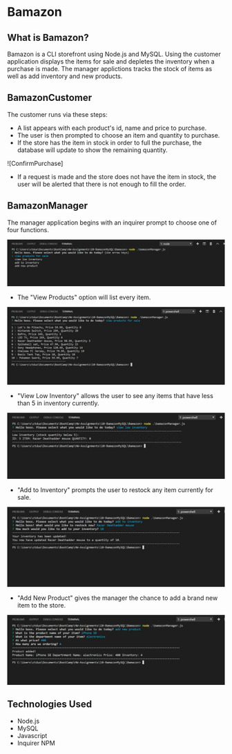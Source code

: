 # Bamazon

## What is Bamazon?
Bamazon is a CLI storefront using Node.js and MySQL. Using the customer application displays the items for sale and depletes the inventory when a purchase is made. The manager applictions tracks the stock of items as well as add inventory and new products.

## BamazonCustomer
The customer runs via these steps:
  - A list appears with each product's id, name and price to purchase.
  - The user is then prompted to choose an item and quantity to purchase.
  - If the store has the item in stock in order to full the purchase, the database will update to show the remaining quantity.
  
  ![ConfirmPurchase]
  
  - If a request is made and the store does not have the item in stock, the user will be alerted that there is not enough to fill the order.
  
## BamazonManager
 The manager application begins with an inquirer prompt to choose one of four functions.
 
  ![ManagerPrompt](/images/ManagerPrompt.jpg)
  
  - The "View Products" option will list every item.
  
  ![ProductsForSale](/images/ProductsForSale.jpg)
  
  - "View Low Inventory" allows the user to see any items that have less than 5 in inventory currently.
  
  ![LowInventory](/images/LowInventory.jpg)
  
  - "Add to Inventory" prompts the user to restock any item currently for sale.
  
  ![AddInventory](/images/AddInventory.jpg)
  
  - "Add New Product" gives the manager the chance to add a brand new item to the store.
  
  ![AddNewProduct](/images/AddNewProduct.jpg)
  
 ## Technologies Used
 
  - Node.js
  - MySQL
  - Javascript
  - Inquirer NPM
  
